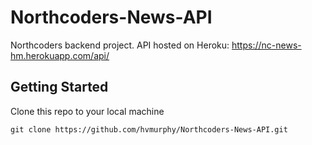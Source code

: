 # Northcoders-News-API

Northcoders backend project. API hosted on Heroku: https://nc-news-hm.herokuapp.com/api/

## Getting Started

Clone this repo to your local machine 
```
git clone https://github.com/hvmurphy/Northcoders-News-API.git

```
